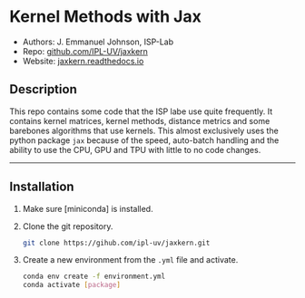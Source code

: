 # Kernel Methods with Jax

* Authors: J. Emmanuel Johnson, ISP-Lab
* Repo: [github.com/IPL-UV/jaxkern](https://github.com/IPL-UV/jaxkern)
* Website: [jaxkern.readthedocs.io](https://jaxkern.readthedocs.io/en/latest/)

## Description

This repo contains some code that the ISP labe use quite frequently. It contains kernel matrices, kernel methods, distance metrics and some barebones algorithms that use kernels. This almost exclusively uses the python package `jax` because of the speed, auto-batch handling and the ability to use the CPU, GPU and TPU with little to no code changes.

---

## Installation

1. Make sure [miniconda] is installed.
2. Clone the git repository.

   ```bash
   git clone https://gihub.com/ipl-uv/jaxkern.git
   ```

3. Create a new environment from the `.yml` file and activate.

   ```bash
   conda env create -f environment.yml
   conda activate [package]
   ```
